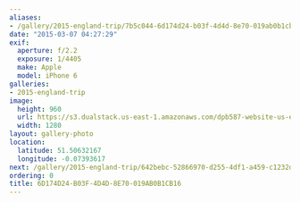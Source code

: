 ```yaml
---
aliases:
- /gallery/2015-england-trip/7b5c044-6d174d24-b03f-4d4d-8e70-019ab0b1cb16.html
date: "2015-03-07 04:27:29"
exif:
  aperture: f/2.2
  exposure: 1/4405
  make: Apple
  model: iPhone 6
galleries:
- 2015-england-trip
image:
  height: 960
  url: https://s3.dualstack.us-east-1.amazonaws.com/dpb587-website-us-east-1/asset/gallery/2015-england-trip/7b5c044-6d174d24-b03f-4d4d-8e70-019ab0b1cb16~1280.jpg
  width: 1280
layout: gallery-photo
location:
  latitude: 51.50632167
  longitude: -0.07393617
next: /gallery/2015-england-trip/642bebc-52866970-d255-4df1-a459-c1232d53d51b
ordering: 0
title: 6D174D24-B03F-4D4D-8E70-019AB0B1CB16
---
```

